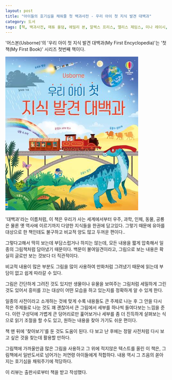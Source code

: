 ```yaml
---
layout: post
title: "아이들의 호기심을 채워줄 첫 백과사전 - 우리 아이 첫 지식 발견 대백과"
category: 도서
tags: [책, 백과사전, 매튜 올덤, 에밀리 본, 알렉스 프리스, 앨리스 제임스, 미나 레이시, 아비게일 휘틀리, 리 코스그로브, 토니 닐, 제인 뉴랜드, 페니 콜트만, 앨리스 리스, 니콜라 버틀러, 조남주, 어스본코리아, 비룡소, 서평]
---
```


'어스본(Usborne)'의
'우리 아이 첫 지식 발견 대백과(My First Encyclopedia)'는
'첫 책(My First Book)' 시리즈 첫번째 책이다.

<!--
글    : 매튜 올덤(Matthew Oldham) / 에밀리 본 / 알렉스 프리스 / 앨리스 제임스 / 미나 레이시 / 아비게일 휘틀리
그림  : 리 코스그로브(Lee Cosgrove) / 토니 닐 / 제인 뉴랜드
감수  : 페니 콜트만
디자인: 앨리스 리스 / 니콜라 버틀러
-->

![표지](/images/book/my-first-encyclopedia-book-h480.jpg)

'대백과'라는 이름처럼,
이 책은 우리가 사는 세계에서부터 우주, 과학, 인체, 동물, 공룡은 물론 옛 역사에 이르기까지
다양한 지식들을 한권에 담고있다.
그렇기 때문에 유아를 대상으로 한 책인데도 불구하고 비교적 양도 많고 두꺼운 편이다..

그렇다고해서 딱히 보는데 부담스럽거나 하지는 않는데,
모든 내용을 짧게 압축해서 일종의 그림책처럼 담아냈기 때문이다.
백문이 불여일견이라고, 그림으로 보는 내용은 확실히 글로만 보는 것보다 더 직관적이다.

비교적 내용이 많은 부분도 그림을 많이 사용하여 만화처럼 그려냈기 때문에
읽는데 부담이 없고 쉽게 따라갈 수 있다.

그림은 간단하게 그려진 것도 있지만
생물이나 유물을 보여주는 그림처럼 세밀하게 그린 것도 있어서
흥미를 끄는 대상이 어떤 모습을 하고 있는지를 정확하게 알 수 있게 한다.

일종의 사전이라고 소개하는 것에 맞게
수록 내용들도 큰 주제로 나눈 후 그 안을 다시 작은 주제들로 나눈 것도 꽤 괜찮아서
큰 그림에서 세부를 하나씩 들여다보는 느낌을 준다.
이런 구성덕에 가볍게 큰 덩어리로만 훑어보거나 세부를 좀 더 진득하게 살펴보는 식으로 읽기 조절을 할 수도 있고,
원하는 내용을 찾아 가기도 쉬운 편이다.

책 맨 뒤에 '찾아보기'를 둔 것도 도움이 된다.
다 보고 난 후에는 정말 사전처럼 다시 보고 싶은 것을 찾는데 활용할 만하다.

그림책에 가까울만큼 많은 그림을 사용하고
그 위에 적지않은 텍스트를 올린 이 책은,
그림책에서 일반도서로 넘어가는 저연령 아이들에게 적합하다.
내용 역시 그 즈음의 쏟아지는 호기심을 채워주기에 적당하다.



<div class="im im-info">
이 리뷰는 출판사로부터 책을 받고 작성했다.
</div>
